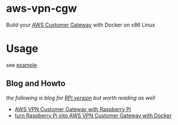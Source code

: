 # aws-vpn-cgw

Build your [AWS Customer Gateway](http://docs.aws.amazon.com/AmazonVPC/latest/NetworkAdminGuide/Introduction.html) with Docker on x86 Linux

# Usage

see [example](https://github.com/pahud/aws-vpn-cgw/blob/master/example/run.sh)


## Blog and Howto
_the following is blog for [RPi version](https://hub.docker.com/r/pahud/aws-vpn-cgw-rpi/) but worth reading as well_

- [AWS VPN Customer Gateway with Raspberry Pi](https://medium.com/@pahud/aws-vpn-customer-gateway-with-raspberry-pi-3fc60b0393e5#.7nbdgryds)
- [turn Raspberry Pi into AWS VPN Customer Gateway with Docker](https://medium.com/@pahud/turn-raspberry-pi-into-aws-vpn-customer-gateway-with-docker-41b200140e7c#.v0bl2gz7f) 


